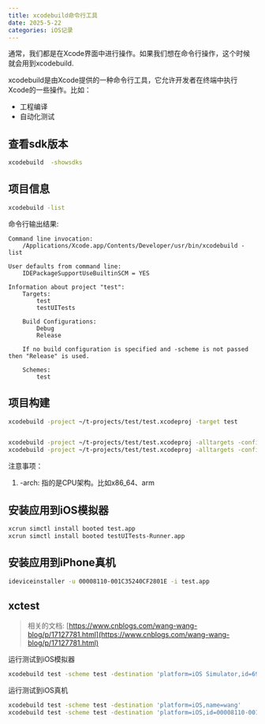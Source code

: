 ```yaml
---
title: xcodebuild命令行工具
date: 2025-5-22
categories: iOS记录
---
```


通常，我们都是在Xcode界面中进行操作。如果我们想在命令行操作，这个时候就会用到xcodebuild.

xcodebuild是由Xcode提供的一种命令行工具，它允许开发者在终端中执行Xcode的一些操作。比如：

- 工程编译
- 自动化测试

## 查看sdk版本

```bash
xcodebuild  -showsdks
```

## 项目信息

```bash
xcodebuild -list
```

命令行输出结果:
```accesslog
Command line invocation:
    /Applications/Xcode.app/Contents/Developer/usr/bin/xcodebuild -list

User defaults from command line:
    IDEPackageSupportUseBuiltinSCM = YES

Information about project "test":
    Targets:
        test
        testUITests

    Build Configurations:
        Debug
        Release

    If no build configuration is specified and -scheme is not passed then "Release" is used.

    Schemes:
        test
```

## 项目构建

```bash
xcodebuild -project ~/t-projects/test/test.xcodeproj -target test


xcodebuild -project ~/t-projects/test/test.xcodeproj -alltargets -configuration Release -sdk iphonesimulator -arch x86_64
xcodebuild -project ~/t-projects/test/test.xcodeproj -alltargets -configuration Release -sdk iphoneos -arch arm
```

注意事项：
1. -arch: 指的是CPU架构。比如x86_64、arm

## 安装应用到iOS模拟器

```bash
xcrun simctl install booted test.app
xcrun simctl install booted testUITests-Runner.app
```

## 安装应用到iPhone真机

```bash
ideviceinstaller -u 00008110-001C35240CF2801E -i test.app
```

## xctest

> 相关的文档: [https://www.cnblogs.com/wang-wang-blog/p/17127781.html](https://www.cnblogs.com/wang-wang-blog/p/17127781.html)

运行测试到iOS模拟器

```bash
xcodebuild test -scheme test -destination 'platform=iOS Simulator,id=692AFF1D-3B88-400D-A9AB-99E50FF61D50'
```

运行测试到iOS真机

```bash
xcodebuild test -scheme test -destination 'platform=iOS,name=wang'
xcodebuild test -scheme test -destination 'platform=iOS,id=00008110-001C35240CF2801E'
```